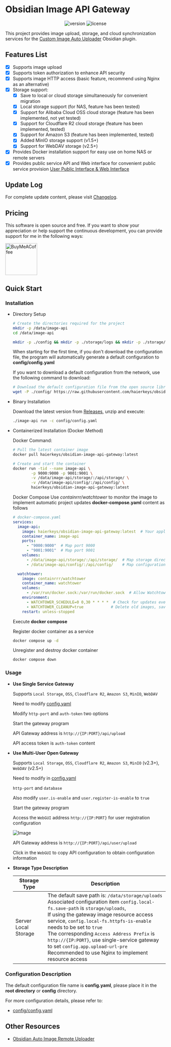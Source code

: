# Obsidian Image API Gateway

<p align="center">
    <img src="https://img.shields.io/github/release/haierkeys/obsidian-image-api-gateway" alt="version">
    <img src="https://img.shields.io/github/license/haierkeys/obsidian-image-api-gateway" alt="license">
</p>

This project provides image upload, storage, and cloud synchronization services for the [Custom Image Auto Uploader](https://github.com/haierkeys/obsidian-custom-image-auto-uploader) Obsidian plugin.

## Features List

- [x] Supports image upload
- [x] Supports token authorization to enhance API security
- [x] Supports image HTTP access (basic feature, recommend using Nginx as an alternative)
- [x] Storage support:
  - [x] Save to local or cloud storage simultaneously for convenient migration
  - [x] Local storage support (for NAS, feature has been tested)
  - [x] Support for Alibaba Cloud OSS cloud storage (feature has been implemented, not yet tested)
  - [x] Support for Cloudflare R2 cloud storage (feature has been implemented, tested)
  - [x] Support for Amazon S3 (feature has been implemented, tested)
  - [x] Added MinIO storage support (v1.5+)
  - [x] Support for WebDAV storage (v2.5+)
- [x] Provides Docker installation support for easy use on home NAS or remote servers
- [x] Provides public service API and Web interface for convenient public service provision <a href="#userapi">User Public Interface & Web Interface</a>

## Update Log

For complete update content, please visit [Changelog](https://github.com/haierkeys/obsidian-image-api-gateway/releases).

## Pricing

This software is open source and free. If you want to show your appreciation or help support the continuous development, you can provide support for me in the following ways:

[<img src="https://cdn.ko-fi.com/cdn/kofi3.png?v=3" alt="BuyMeACoffee" width="100">](https://ko-fi.com/haierkeys)

## Quick Start
### Installation

- Directory Setup

  ```bash
  # Create the directories required for the project
  mkdir -p /data/image-api
  cd /data/image-api

  mkdir -p ./config && mkdir -p ./storage/logs && mkdir -p ./storage/uploads
  ```

  When starting for the first time, if you don't download the configuration file, the program will automatically generate a default configuration to **config/config.yaml**

  If you want to download a default configuration from the network, use the following command to download:

  ```bash
  # Download the default configuration file from the open source library to the configuration directory
  wget -P ./config/ https://raw.githubusercontent.com/haierkeys/obsidian-image-api-gateway/main/config/config.yaml
  ```

- Binary Installation

  Download the latest version from [Releases](https://github.com/haierkeys/obsidian-image-api-gateway/releases), unzip and execute:

  ```bash
  ./image-api run -c config/config.yaml
  ```


- Containerized Installation (Docker Method)

  Docker Command:

  ```bash
  # Pull the latest container image
  docker pull haierkeys/obsidian-image-api-gateway:latest

  # Create and start the container
  docker run -tid --name image-api \
          -p 9000:9000 -p 9001:9001 \
          -v /data/image-api/storage/:/api/storage/ \
          -v /data/image-api/config/:/api/config/ \
          haierkeys/obsidian-image-api-gateway:latest
  ```

  Docker Compose
  Use *containrrr/watchtower* to monitor the image to implement automatic project updates
  **docker-compose.yaml** content as follows

  ```yaml
  # docker-compose.yaml
  services:
    image-api:
      image: haierkeys/obsidian-image-api-gateway:latest  # Your application image
      container_name: image-api
      ports:
        - "9000:9000"  # Map port 9000
        - "9001:9001"  # Map port 9001
      volumes:
        - /data/image-api/storage/:/api/storage/  # Map storage directory
        - /data/image-api/config/:/api/config/    # Map configuration directory

    watchtower:
      image: containrrr/watchtower
      container_name: watchtower
      volumes:
        - /var/run/docker.sock:/var/run/docker.sock  # Allow Watchtower to access Docker Daemon
      environment:
        - WATCHTOWER_SCHEDULE=0 0,30 * * * *  # Check for updates every half hour
        - WATCHTOWER_CLEANUP=true            # Delete old images, save space
      restart: unless-stopped
  ```

  Execute **docker compose**

  Register docker container as a service

  ```bash
  docker compose up -d
  ```

  Unregister and destroy docker container

  ```bash
  docker compose down
  ```



### Usage

- **Use Single Service Gateway**

  Supports `Local Storage`, `OSS`, `Cloudflare R2`, `Amazon S3`, `MinIO`, `WebDAV`

  Need to modify [config.yaml](config/config.yaml#http-port)

  Modify `http-port` and `auth-token` two options

  Start the gateway program

  API Gateway address is `http://{IP:PORT}/api/upload`

  API access token is `auth-token` content


- **Use Multi-User Open Gateway**

  Supports `Local Storage`, `OSS`, `Cloudflare R2`, `Amazon S3`, `MinIO` (v2.3+), `WebDAV` (v2.5+)

  Need to modify in [config.yaml](config/config.yaml#user)

  `http-port` and `database`

  Also modify `user.is-enable` and `user.register-is-enable` to `true`

  Start the gateway program

  Access the `WebGUI` address `http://{IP:PORT}` for user registration configuration

  ![Image](https://github.com/user-attachments/assets/39c798de-b243-42c1-a75a-cd179913fc49)

  API Gateway address is `http://{IP:PORT}/api/user/upload`

  Click in the `WebGUI` to copy API configuration to obtain configuration information



- **Storage Type Description**


  | Storage Type         | Description                                                                                                                                                                                                                                                                                                                                                                                                                                                |
  |----------------------|------------------------------------------------------------------------------------------------------------------------------------------------------------------------------------------------------------------------------------------------------------------------------------------------------------------------------------------------------------------------------------------------------------------------------------------------------------|
  | Server Local Storage | The default save path is: `/data/storage/uploads` Associated configuration item `config.local-fs.save-path` is `storage/uploads`,  <br />If using the gateway image resource access service, `config.local-fs.httpfs-is-enable` needs to be set to `true` <br />The corresponding `Access Address Prefix` is `http://{IP:PORT}`, use single-service gateway to set `config.app.upload-url-pre` <br />Recommended to use Nginx to implement resource access |



### Configuration Description

The default configuration file name is **config.yaml**, please place it in the **root directory** or **config** directory.

For more configuration details, please refer to:

- [config/config.yaml](config/config.yaml)


## Other Resources

- [Obsidian Auto Image Remote Uploader](https://github.com/haierkeys/obsidian-auto-image-remote-uploader)